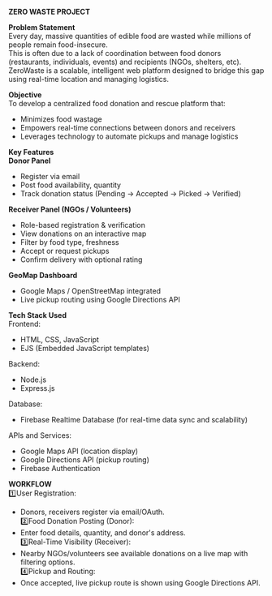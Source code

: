 **ZERO WASTE PROJECT**<br>

**Problem Statement**<br>
Every day, massive quantities of edible food are wasted while millions of people remain food-insecure.<br>
This is often due to a lack of coordination between food donors (restaurants, individuals, events) and recipients (NGOs, shelters, etc). <br>
ZeroWaste is a scalable, intelligent web platform designed to bridge this gap using real-time location and managing logistics.<br>

**Objective**<br>
To develop a centralized food donation and rescue platform that:
- Minimizes food wastage
- Empowers real-time connections between donors and receivers
- Leverages technology to automate pickups and manage logistics

**Key Features**<br>
**Donor Panel**
- Register via email
- Post food availability, quantity
- Track donation status (Pending → Accepted → Picked → Verified)
  
**Receiver Panel (NGOs / Volunteers)**
- Role-based registration & verification
- View donations on an interactive map
- Filter by food type, freshness
- Accept or request pickups
- Confirm delivery with optional rating
  
**GeoMap Dashboard**
- Google Maps / OpenStreetMap integrated
- Live pickup routing using Google Directions API

**Tech Stack Used**<br>
Frontend:<br>
- HTML, CSS, JavaScript
- EJS (Embedded JavaScript templates)
  
Backend:<br>
- Node.js
- Express.js
  
Database:<br>
- Firebase Realtime Database (for real-time data sync and scalability)
  
APIs and Services:<br>
- Google Maps API (location display)
- Google Directions API (pickup routing)
- Firebase Authentication
  
**WORKFLOW**<br>
  1️⃣User Registration:<br>
- Donors, receivers register via email/OAuth.<br>
2️⃣Food Donation Posting (Donor):<br>
- Enter food details, quantity, and donor's address.<br>
3️⃣Real-Time Visibility (Receiver):<br>
- Nearby NGOs/volunteers see available donations on a live map with filtering options.<br>
4️⃣Pickup and Routing:<br>
- Once accepted, live pickup route is shown using Google Directions API.<br>



